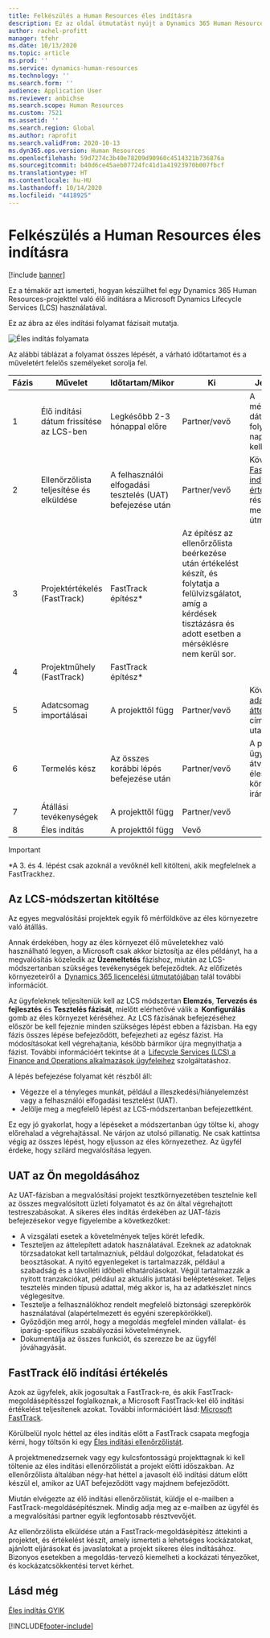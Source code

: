```yaml
---
title: Felkészülés a Human Resources éles indításra
description: Ez az oldal útmutatást nyújt a Dynamics 365 Human Resources rendszer éles indítására való felkészüléshez.
author: rachel-profitt
manager: tfehr
ms.date: 10/13/2020
ms.topic: article
ms.prod: ''
ms.service: dynamics-human-resources
ms.technology: ''
ms.search.form: ''
audience: Application User
ms.reviewer: anbichse
ms.search.scope: Human Resources
ms.custom: 7521
ms.assetid: ''
ms.search.region: Global
ms.author: raprofit
ms.search.validFrom: 2020-10-13
ms.dyn365.ops.version: Human Resources
ms.openlocfilehash: 59d7274c3b40e78209d90960c4514321b736876a
ms.sourcegitcommit: b40d6ce45aeb07724fc41d1a41923970b007fbcf
ms.translationtype: HT
ms.contentlocale: hu-HU
ms.lasthandoff: 10/14/2020
ms.locfileid: "4418925"
---
```

# <a name="prepare-for-human-resources-go-live"></a>Felkészülés a Human Resources éles indításra

[!include [banner](../includes/banner.md)]

Ez a témakör azt ismerteti, hogyan készülhet fel egy Dynamics 365 Human Resources-projekttel való élő indításra a Microsoft Dynamics Lifecycle Services (LCS) használatával. 

Ez az ábra az éles indítási folyamat fázisait mutatja. 

![Éles indítás folyamata](./media/hr-admin-go-live-prepare-process.png)

Az alábbi táblázat a folyamat összes lépését, a várható időtartamot és a műveletért felelős személyeket sorolja fel.

| Fázis | Művelet | Időtartam/Mikor | Ki | Jegyzetek |
| --- | --- | --- | --- |--- |
| 1 | Élő indítási dátum frissítése az LCS-ben | Legkésőbb 2-3 hónappal előre | Partner/vevő | A mérföldkövek dátumát folyamatosan naprakészen kell tartani. |
| 2 | Ellenőrzőlista teljesítése és elküldése | A felhasználói elfogadási tesztelés (UAT) befejezése után | Partner/vevő | Kövesse a [FastTrack élő indítási értékelés](hr-admin-go-live-prepare.md#fasttrack-go-live-assessment) részben megadott útmutatást. |
| 3 | Projektértékelés (FastTrack) | FastTrack építész* | Az építész az ellenőrzőlista beérkezése után értékelést készít, és folytatja a felülvizsgálatot, amíg a kérdések tisztázásra és adott esetben a mérséklésre nem kerül sor. |
| 4 | Projektműhely (FastTrack) | FastTrack építész* | |
| 5 | Adatcsomag importálásai | A projekttől függ | Partner/vevő | Kövesse az [adatkezelés áttekintése](https://docs.microsoft.com/dynamics365/fin-ops-core/dev-itpro/data-entities/data-entities-data-packages) című témakör utasításait.|
| 6 | Termelés kész | Az összes korábbi lépés befejezése után | Partner/vevő | A partner/ügyfél átveheti az éles környezet irányítását.|
| 7 | Átállási tevékenységek | A projekttől függ | Partner/vevő | |
| 8 | Éles indítás | A projekttől függ | Vevő | |

> [!IMPORTANT]
> *A 3. és 4. lépést csak azoknál a vevőknél kell kitölteni, akik megfelelnek a FastTrackhez.

## <a name="completing-the-lcs-methodology"></a>Az LCS-módszertan kitöltése

Az egyes megvalósítási projektek egyik fő mérföldköve az éles környezetre való átállás. 

Annak érdekében, hogy az éles környezet élő műveletekhez való használható legyen, a Microsoft csak akkor biztosítja az éles példányt, ha a megvalósítás közeledik az **Üzemeltetés** fázishoz, miután az LCS-módszertanban szükséges tevékenységek befejeződtek. Az előfizetés környezeteiről a  [Dynamics 365 licencelési útmutatójában](https://go.microsoft.com/fwlink/?LinkId=866544) talál további információt. 

Az ügyfeleknek teljesíteniük kell az LCS módszertan **Elemzés**, **Tervezés és fejlesztés** és **Tesztelés fázisát**, mielőtt elérhetővé válik a  **Konfigurálás**  gomb az éles környezet kéréséhez. Az LCS fázisának befejezéséhez először be kell fejeznie minden szükséges lépést ebben a fázisban. Ha egy fázis összes lépése befejeződött, befejezheti az egész fázist. Ha módosításokat kell végrehajtania, később bármikor újra megnyithatja a fázist. További információért tekintse át a  [Lifecycle Services (LCS) a Finance and Operations alkalmazások ügyfeleihez](https://docs.microsoft.com/dynamics365/fin-ops-core/dev-itpro/lifecycle-services/lcs-works-lcs) szolgáltatáshoz. 

A lépés befejezése folyamat két részből áll: 

- Végezze el a tényleges munkát, például a illeszkedési/hiányelemzést vagy a felhasználói elfogadási tesztelést (UAT). 
- Jelölje meg a megfelelő lépést az LCS-módszertanban befejezettként. 

Ez egy jó gyakorlat, hogy a lépéseket a módszertanban úgy töltse ki, ahogy előrehalad a végrehajtással. Ne várjon az utolsó pillanatig. Ne csak kattintsa végig az összes lépést, hogy eljusson az éles környezethez. Az ügyfél érdeke, hogy szilárd megvalósítása legyen. 

## <a name="uat-for-your-solution"></a>UAT az Ön megoldásához

Az UAT-fázisban a megvalósítási projekt tesztkörnyezetében tesztelnie kell az összes megvalósított üzleti folyamatot és az ön által végrehajtott testreszabásokat. A sikeres éles indítás érdekében az UAT-fázis befejezésekor vegye figyelembe a következőket: 

- A vizsgálati esetek a követelmények teljes körét lefedik. 
- Teszteljen az áttelepített adatok használatával. Ezeknek az adatoknak törzsadatokat kell tartalmazniuk, például dolgozókat, feladatokat és beosztásokat. A nyitó egyenlegeket is tartalmazzák, például a szabadság és a távolléti időbeli elhatárolásokat. Végül tartalmazzák a nyitott tranzakciókat, például az aktuális juttatási beléptetéseket. Teljes tesztelés minden típusú adattal, még akkor is, ha az adatkészlet nincs véglegesítve. 
- Tesztelje a felhasználókhoz rendelt megfelelő biztonsági szerepkörök használatával (alapértelmezett és egyéni szerepkörökkel). 
- Győződjön meg arról, hogy a megoldás megfelel minden vállalat- és iparág-specifikus szabályozási követelménynek. 
- Dokumentálja az összes funkciót, és szerezze be az ügyfél jóváhagyását. 

## <a name="fasttrack-go-live-assessment"></a>FastTrack élő indítási értékelés

Azok az ügyfelek, akik jogosultak a FastTrack-re, és akik FastTrack-megoldásépítésszel foglalkoznak, a Microsoft FastTrack-kel élő indítási értékelést teljesítenek azokat. További információért lásd: [Microsoft FastTrack](https://docs.microsoft.com/dynamics365/fin-ops-core/fin-ops/get-started/fasttrack-dynamics-365-overview). 

Körülbelül nyolc héttel az éles indítás előtt a FastTrack csapata megfogja kérni, hogy töltsön ki egy [Éles indítási ellenőrzőlistát](https://go.microsoft.com/fwlink/?linkid=2146013).

A projektmenedzsernek vagy egy kulcsfontosságú projekttagnak ki kell töltenie az éles indítási ellenőrzőlistát a projekt előtti időszakban. Az ellenőrzőlista általában négy-hat héttel a javasolt élő indítási dátum előtt készül el, amikor az UAT befejeződött vagy majdnem befejeződött. 

Miután elvégezte az élő indítási ellenőrzőlistát, küldje el e-mailben a FastTrack-megoldásépítésznek. Mindig adja meg az e-mailben az ügyfél és a megvalósítási partner egyik legfontosabb résztvevőjét. 

Az ellenőrzőlista elküldése után a FastTrack-megoldásépítész áttekinti a projektet, és értékelést készít, amely ismerteti a lehetséges kockázatokat, ajánlott eljárásokat és javaslatokat a projekt sikeres éles indításához. Bizonyos esetekben a megoldás-tervező kiemelheti a kockázati tényezőket, és kockázatcsökkentési tervet kérhet. 

## <a name="see-also"></a>Lásd még

[Éles indítás GYIK](hr-admin-go-live-faq.md)

[!INCLUDE[footer-include](../includes/footer-banner.md)]